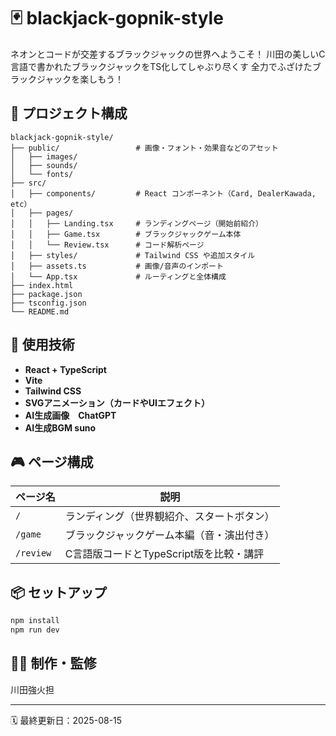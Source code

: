 # 🃏 blackjack-gopnik-style
  
ネオンとコードが交差するブラックジャックの世界へようこそ！
川田の美しいC言語で書かれたブラックジャックをTS化してしゃぶり尽くす
全力でふざけたブラックジャックを楽しもう！


## 📁 プロジェクト構成

```
blackjack-gopnik-style/
├── public/                 # 画像・フォント・効果音などのアセット
│   ├── images/
│   ├── sounds/
│   └── fonts/
├── src/
│   ├── components/         # React コンポーネント（Card, DealerKawada, etc）
│   ├── pages/
│   │   ├── Landing.tsx     # ランディングページ（開始前紹介）
│   │   ├── Game.tsx        # ブラックジャックゲーム本体
│   │   └── Review.tsx      # コード解析ページ
│   ├── styles/             # Tailwind CSS や追加スタイル
│   ├── assets.ts           # 画像/音声のインポート
│   └── App.tsx             # ルーティングと全体構成
├── index.html
├── package.json
├── tsconfig.json
└── README.md               
```

## 🚀 使用技術

- **React + TypeScript**
- **Vite**
- **Tailwind CSS**
- **SVGアニメーション（カードやUIエフェクト）**
- **AI生成画像　ChatGPT**
- **AI生成BGM suno**

## 🎮 ページ構成

| ページ名          | 説明 |
|------------------|------|
| `/`              | ランディング（世界観紹介、スタートボタン） |
| `/game`          | ブラックジャックゲーム本編（音・演出付き） |
| `/review`        | C言語版コードとTypeScript版を比較・講評 |

## 📦 セットアップ

```bash
npm install
npm run dev
```

## 👨‍🏫 制作・監修

川田強火担

---

🗓️ 最終更新日：2025-08-15
